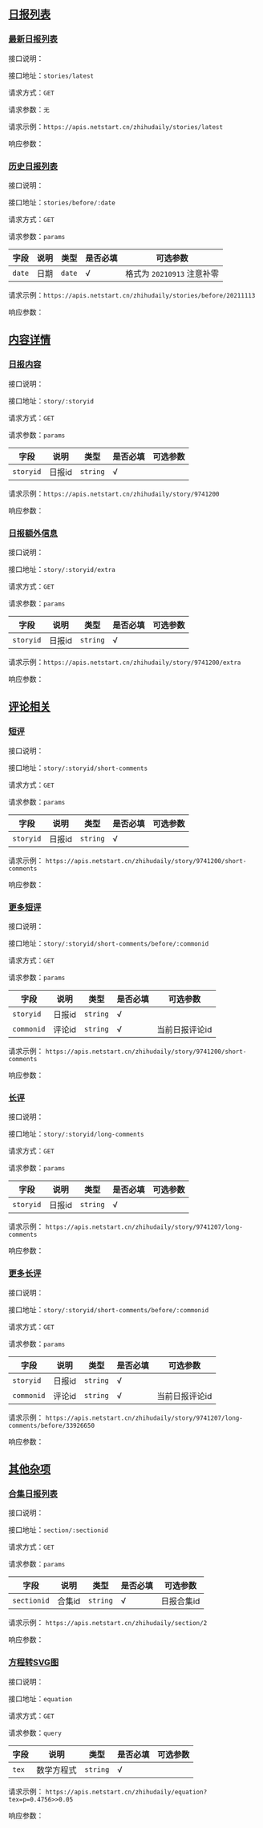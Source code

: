 ## [日报列表](https://apis.netstart.cn/zhihudaily/#/?id=日报列表)

### [最新日报列表](https://apis.netstart.cn/zhihudaily/#/?id=最新日报列表)

接口说明：

接口地址：`stories/latest`

请求方式：`GET`

请求参数：`无`

请求示例：`https://apis.netstart.cn/zhihudaily/stories/latest`

响应参数：

### [历史日报列表](https://apis.netstart.cn/zhihudaily/#/?id=历史日报列表)

接口说明：

接口地址：`stories/before/:date`

请求方式：`GET`

请求参数：`params`

| 字段   | 说明 | 类型   | 是否必填 | 可选参数                   |
| ------ | ---- | ------ | -------- | -------------------------- |
| `date` | 日期 | `date` | √        | 格式为 `20210913` 注意补零 |

请求示例：`https://apis.netstart.cn/zhihudaily/stories/before/20211113`

响应参数：

## [内容详情](https://apis.netstart.cn/zhihudaily/#/?id=内容详情)

### [日报内容](https://apis.netstart.cn/zhihudaily/#/?id=日报内容)

接口说明：

接口地址：`story/:storyid`

请求方式：`GET`

请求参数：`params`

| 字段      | 说明   | 类型     | 是否必填 | 可选参数 |
| --------- | ------ | -------- | -------- | -------- |
| `storyid` | 日报id | `string` | √        |          |

请求示例：`https://apis.netstart.cn/zhihudaily/story/9741200`

响应参数：

### [日报额外信息](https://apis.netstart.cn/zhihudaily/#/?id=日报额外信息)

接口说明：

接口地址：`story/:storyid/extra`

请求方式：`GET`

请求参数：`params`

| 字段      | 说明   | 类型     | 是否必填 | 可选参数 |
| --------- | ------ | -------- | -------- | -------- |
| `storyid` | 日报id | `string` | √        |          |

请求示例：`https://apis.netstart.cn/zhihudaily/story/9741200/extra`

响应参数：

## [评论相关](https://apis.netstart.cn/zhihudaily/#/?id=评论相关)

### [短评](https://apis.netstart.cn/zhihudaily/#/?id=短评)

接口说明：

接口地址：`story/:storyid/short-comments`

请求方式：`GET`

请求参数：`params`

| 字段      | 说明   | 类型     | 是否必填 | 可选参数 |
| --------- | ------ | -------- | -------- | -------- |
| `storyid` | 日报id | `string` | √        |          |

请求示例： `https://apis.netstart.cn/zhihudaily/story/9741200/short-comments`

响应参数：

### [更多短评](https://apis.netstart.cn/zhihudaily/#/?id=更多短评)

接口说明：

接口地址：`story/:storyid/short-comments/before/:commonid`

请求方式：`GET`

请求参数：`params`

| 字段       | 说明   | 类型     | 是否必填 | 可选参数       |
| ---------- | ------ | -------- | -------- | -------------- |
| `storyid`  | 日报id | `string` | √        |                |
| `commonid` | 评论id | `string` | √        | 当前日报评论id |

请求示例： `https://apis.netstart.cn/zhihudaily/story/9741200/short-comments`

响应参数：

### [长评](https://apis.netstart.cn/zhihudaily/#/?id=长评)

接口说明：

接口地址：`story/:storyid/long-comments`

请求方式：`GET`

请求参数：`params`

| 字段      | 说明   | 类型     | 是否必填 | 可选参数 |
| --------- | ------ | -------- | -------- | -------- |
| `storyid` | 日报id | `string` | √        |          |

请求示例： `https://apis.netstart.cn/zhihudaily/story/9741207/long-comments`

响应参数：

### [更多长评](https://apis.netstart.cn/zhihudaily/#/?id=更多长评)

接口说明：

接口地址：`story/:storyid/short-comments/before/:commonid`

请求方式：`GET`

请求参数：`params`

| 字段       | 说明   | 类型     | 是否必填 | 可选参数       |
| ---------- | ------ | -------- | -------- | -------------- |
| `storyid`  | 日报id | `string` | √        |                |
| `commonid` | 评论id | `string` | √        | 当前日报评论id |

请求示例： `https://apis.netstart.cn/zhihudaily/story/9741207/long-comments/before/33926650`

响应参数：

## [其他杂项](https://apis.netstart.cn/zhihudaily/#/?id=其他杂项)

### [合集日报列表](https://apis.netstart.cn/zhihudaily/#/?id=合集日报列表)

接口说明：

接口地址：`section/:sectionid`

请求方式：`GET`

请求参数：`params`

| 字段        | 说明   | 类型     | 是否必填 | 可选参数   |
| ----------- | ------ | -------- | -------- | ---------- |
| `sectionid` | 合集id | `string` | √        | 日报合集id |

请求示例： `https://apis.netstart.cn/zhihudaily/section/2`

响应参数：

### [方程转SVG图](https://apis.netstart.cn/zhihudaily/#/?id=方程转svg图)

接口说明：

接口地址：`equation`

请求方式：`GET`

请求参数：`query`

| 字段  | 说明       | 类型     | 是否必填 | 可选参数 |
| ----- | ---------- | -------- | -------- | -------- |
| `tex` | 数学方程式 | `string` | √        |          |

请求示例： `https://apis.netstart.cn/zhihudaily/equation?tex=p=0.4756>>0.05`

响应参数：